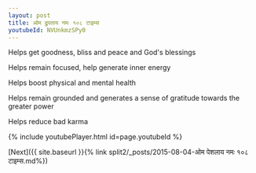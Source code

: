 ```yaml
---
layout: post
title: ओम द्रुपताय नमः १०८ टाइम्स
youtubeId: NVUnkmzSPy0
---
```

 
 
Helps get goodness, bliss and peace and God's blessings
 
Helps remain focused, help generate inner energy 
 
Helps boost physical and mental health 
 
Helps remain grounded and generates a sense of gratitude towards the greater power 
 
Helps reduce bad karma
 
 
 
 


{% include youtubePlayer.html id=page.youtubeId %}
 
[Next]({{ site.baseurl }}{% link  split2/_posts/2015-08-04-ओम पेशलाय नमः १०८ टाइम्स.md%})
 
